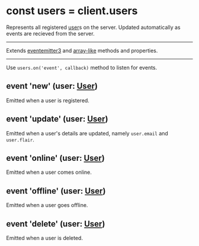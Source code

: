# const users = client.users
Represents all registered [user](user.md)s on the server. Updated automatically as events are recieved from the server.

---

Extends [eventemitter3](https://npm.im/eventemitter3) and [array-like](array-like.md) methods and properties.

---

Use `users.on('event', callback)` method to listen for events.

## event 'new' (user: [User](user.md))
Emitted when a user is registered.

## event 'update' (user: [User](user.md))
Emitted when a user's details are updated, namely `user.email` and `user.flair`.

## event 'online' (user: [User](user.md))
Emitted when a user comes online.

## event 'offline' (user: [User](user.md))
Emitted when a user goes offline.

## event 'delete' (user: [User](user.md))
Emitted when a user is deleted.
